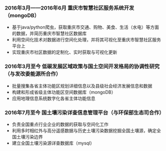 ### 2016年3月——2016年6月     重庆市智慧社区服务系统开发（mongoDB）
+ 基于java/python爬虫，获取重庆市交通、购物、美食、生活（水电）等方面的数据，并简历重庆市智慧社区数据库
+  利用空间化技术对数据进行空间化处理，并将其可视化至重庆市智慧社区服务平台上
+  实现重庆市社区数据的定制化、实时获取与可视化更新

### 2016年3月至今            低碳发展区域政策与国土空间开发格局的协调性研究（与发改委能源所合作）
+ 批量搜集各省主体功能区规划详细信息以及县级社会经济发展信息和数据
+  构建和形成省级主体功能区空间数据库（mongoDB）
+  应用地理信息系统数字化各省主体功能信息

### 2016年7月至今            国土壤污染详查信息管理平台（与环保部生态司合作）
+  负责全国重点行业企业的数据的获取与空间化工作
+  利用多时相红外与高分遥感数据与历史土壤污染数据挖掘全国土壤源，确定全国土壤污染边界
+  建立全国土壤污染源详查数据库（mysql）
